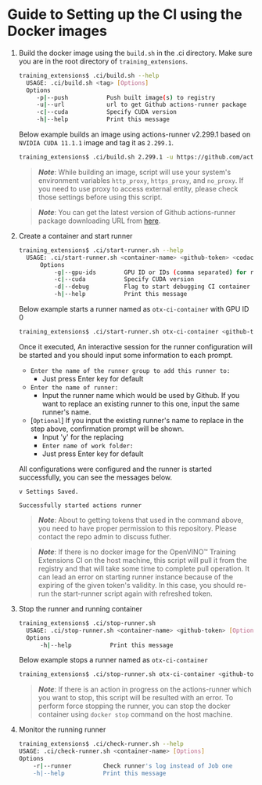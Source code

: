 # Guide to Setting up the CI using the Docker images

1. Build the docker image using the `build.sh` in the .ci directory.
   Make sure you are in the root directory of `training_extensions`.

   ```bash
   training_extensions$ .ci/build.sh --help
     USAGE: .ci/build.sh <tag> [Options]
     Options
        -p|--push           Push built image(s) to registry
        -u|--url            url to get Github actions-runner package
        -c|--cuda           Specify CUDA version
        -h|--help           Print this message
   ```

   Below example builds an image using actions-runner v2.299.1 based on `NVIDIA CUDA 11.1.1` image and tag it as `2.299.1`.

   ```bash
   training_extensions$ .ci/build.sh 2.299.1 -u https://github.com/actions/runner/releases/download/v2.299.1/actions-runner-linux-x64-2.299.1.tar.gz -c 11.1.1
   ```

   > **_Note_**: While building an image, script will use your system's environment variables `http_proxy`, `https_proxy`, and `no_proxy`. If you need to use proxy to access external entity, please check those settings before using this script.

   <!-- -->

   > **_Note_**: You can get the latest version of Github actions-runner package downloading URL from [here](https://github.com/actions/runner/releases).

1. Create a container and start runner

   ```bash
   training_extensions$ .ci/start-runner.sh --help
     USAGE: .ci/start-runner.sh <container-name> <github-token> <codacy-token> [Options]
         Options
             -g|--gpu-ids        GPU ID or IDs (comma separated) for runner or 'all'
             -c|--cuda           Specify CUDA version
             -d|--debug          Flag to start debugging CI container
             -h|--help           Print this message
   ```

   Below example starts a runner named as `otx-ci-container` with GPU ID 0

   ```bash
   training_extensions$ .ci/start-runner.sh otx-ci-container <github-token> <codacy-token> -g 0
   ```

   Once it executed, An interactive session for the runner configuration will be started and you should input some information to each prompt.

   - `Enter the name of the runner group to add this runner to:`
     - Just press Enter key for default
   - `Enter the name of runner:`
     - Input the runner name which would be used by Github. If you want to replace an existing runner to this one, input the same runner's name.
   - [`Optional`] If you input the existing runner's name to replace in the step above, confirmation prompt will be shown.
     - Input 'y' for the replacing
     - `Enter name of work folder:`
     - Just press Enter key for default

   All configurations were configured and the runner is started successfully, you can see the messages below.

   ```
   v Settings Saved.

   Successfully started actions runner
   ```

   > **_Note_**: About to getting tokens that used in the command above, you need to have proper permission to this repository. Please contact the repo admin to discuss futher.

   <!-- -->

   > **_Note_**: If there is no docker image for the OpenVINO™ Training Extensions CI on the host machine, this script will pull it from the registry and that will take some time to complete pull operation. It can lead an error on starting runner instance because of the expiring of the given token's validity. In this case, you should re-run the start-runner script again with refreshed token.

1. Stop the runner and running container

   ```bash
   training_extensions$ .ci/stop-runner.sh
     USAGE: .ci/stop-runner.sh <container-name> <github-token> [Options]
     Options
         -h|--help           Print this message
   ```

   Below example stops a runner named as `otx-ci-container`

   ```bash
   training_extensions$ .ci/stop-runner.sh otx-ci-container <github-token>
   ```

   > **_Note_**: If there is an action in progress on the actions-runner which you want to stop, this script will be resulted with an error. To perform force stopping the runner, you can stop the docker container using `docker stop` command on the host machine.

1. Monitor the running runner
   ```bash
   training_extensions$ .ci/check-runner.sh --help
   USAGE: .ci/check-runner.sh <container-name> [Options]
   Options
       -r|--runner         Check runner's log instead of Job one
       -h|--help           Print this message
   ```
